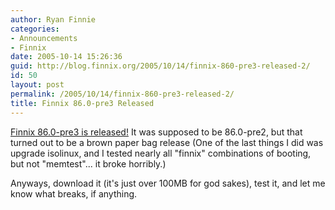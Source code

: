 ```yaml
---
author: Ryan Finnie
categories:
- Announcements
- Finnix
date: 2005-10-14 15:26:36
guid: http://blog.finnix.org/2005/10/14/finnix-860-pre3-released-2/
id: 50
layout: post
permalink: /2005/10/14/finnix-860-pre3-released-2/
title: Finnix 86.0-pre3 Released
---
```

[Finnix 86.0-pre3 is released!](http://www.finnix.org/) It was supposed to be 86.0-pre2, but that turned out to be a brown paper bag release (One of the last things I did was upgrade isolinux, and I tested nearly all "finnix" combinations of booting, but not "memtest"... it broke horribly.)

Anyways, download it (it's just over 100MB for god sakes), test it, and let me know what breaks, if anything.
